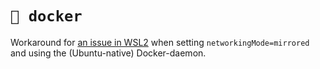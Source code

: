# `📂 docker`

Workaround for [an issue in WSL2](https://github.com/microsoft/WSL/issues/10494)
when setting `networkingMode=mirrored` and using the (Ubuntu-native)
Docker-daemon.
